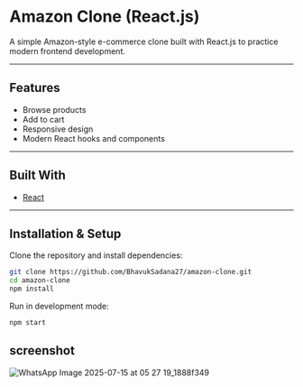 
#  Amazon Clone (React.js)

A simple Amazon-style e-commerce clone built with React.js to practice modern frontend development.



---

##  Features

- Browse products
- Add to cart
- Responsive design
- Modern React hooks and components

---

##  Built With

- [React](https://reactjs.org/)


---

## Installation & Setup

Clone the repository and install dependencies:

```bash
git clone https://github.com/BhavukSadana27/amazon-clone.git
cd amazon-clone
npm install
````

Run in development mode:

```bash
npm start
```

## screenshot
![WhatsApp Image 2025-07-15 at 05 27 19_1888f349](https://github.com/user-attachments/assets/625ee4ad-a7ff-493c-8e91-f0763c1e8e00)



